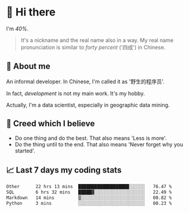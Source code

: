 # 👋 Hi there

I'm *40%*.

> It's a nickname and the real name also in a way.
> My real name pronunciation is similar to *forty percent* ('四成') in Chinese.

## :speech_balloon: About me

An informal developer. In Chinese, I'm called it as '野生的程序员'.

In fact, _development_ is not my main work. It's my hobby.

Actually, I'm a data scientist, especially in geographic data mining.

## :see_no_evil: Creed which I believe

- Do one thing and do the best. That also means 'Less is more'.
- Do the thing until to the end. That also means 'Never forget why you started'.

## :chart_with_upwards_trend: Last 7 days my coding stats

<!--START_SECTION:waka-->

```txt
Other      22 hrs 13 mins  ███████████████████░░░░░░   76.47 %
SQL        6 hrs 32 mins   █████▓░░░░░░░░░░░░░░░░░░░   22.49 %
Markdown   14 mins         ▒░░░░░░░░░░░░░░░░░░░░░░░░   00.82 %
Python     3 mins          ░░░░░░░░░░░░░░░░░░░░░░░░░   00.23 %
```

<!--END_SECTION:waka-->
